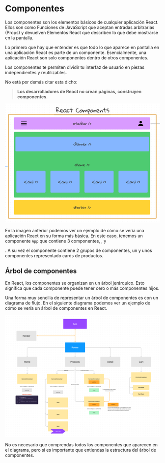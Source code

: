 # Componentes

Los componentes son los elementos básicos de cualquier aplicación React. Ellos son como Funciones de JavaScript que aceptan entradas arbitrarias (Props) y devuelven Elementos React que describen lo que debe mostrarse en la pantalla.

Lo primero que hay que entender es que todo lo que aparece en pantalla en una aplicación React es parte de un componente. Esencialmente, una aplicación React son solo componentes dentro de otros componentes.

Los componentes te permiten dividir tu interfaz de usuario en piezas independientes y reutilizables. 

No está por demás citar esta dicho:

> **Los desarrolladores de React no crean páginas, construyen componentes.**

![1702303979649](image/02-Components/1702303979649.png)

En la imagen anterior podemos ver un ejemplo de cómo se vería una aplicación React en su forma más básica. En este caso, tenemos un componente `App` que contiene 3 componentes, <Navbar />, <Home /> y <Footer />. A su vez el componente <Home /> contiene 2 grupos de componentes, un <Banner /> y unos componentes <Card /> representado cards de productos.


## Árbol de componentes

En React, los componentes se organizan en un árbol jerárquico. Esto significa que cada componente puede tener cero o más componentes hijos.

Una forma muy sencilla de representar un árbol de componentes es con un diagrama de flujo. En el siguiente diagrama podemos ver un ejemplo de cómo se vería un árbol de componentes en React.

![1702427351875](image/02-Components/1702427351875.png)

No es necesario que comprendas todos los componentes que aparecen en el diagrama, pero sí es importante que entiendas la estructura del árbol de componentes.